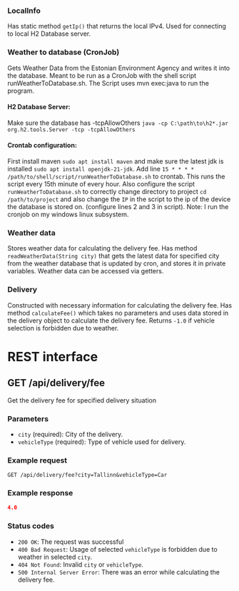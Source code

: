 ### LocalInfo ###
Has static method `getIp()` that returns the local IPv4.
Used for connecting to local H2 Database server.


### Weather to database (CronJob) ###
Gets Weather Data from the Estonian Environment Agency and writes it into the database.
Meant to be run as a CronJob with the shell script runWeatherToDatabase.sh.
The Script uses mvn exec:java to run the program.

#### H2 Database Server:
Make sure the database has -tcpAllowOthers `java -cp C:\path\to\h2*.jar org.h2.tools.Server -tcp -tcpAllowOthers`

#### Crontab configuration:
First install maven `sudo apt install maven` and make sure the latest jdk is installed `sudo apt install openjdk-21-jdk`.
Add line `15 * * * * /path/to/shell/script/runWeatherToDatabase.sh` to crontab.
This runs the script every 15th minute of every hour.
Also configure the script `runWeatherToDatabase.sh` to correctly change directory to project `cd /path/to/project` 
and also change the `IP` in the script to the ip of the device the database is stored on. (configure lines 2 and 3 in script). 
Note: I run the cronjob on my windows linux subsystem.


### Weather data ###
Stores weather data for calculating the delivery fee.
Has method `readWeatherData(String city)` that gets the latest data for specified city
from the weather database that is updated by cron, and stores it in private variables.
Weather data can be accessed via getters.


### Delivery ###
Constructed with necessary information for calculating the delivery fee.
Has method `calculateFee()` which takes no parameters and uses data stored in the delivery object
to calculate the delivery fee. Returns `-1.0` if vehicle selection is forbidden due to weather.


# REST interface #

## GET /api/delivery/fee
Get the delivery fee for specified delivery situation

### Parameters

- `city` (required): City of the delivery.
- `vehicleType` (required): Type of vehicle used for delivery.

### Example request

`GET /api/delivery/fee?city=Tallinn&vehicleType=Car`

### Example response

```json
4.0
```

### Status codes
- `200 OK`: The request was successful
- `400 Bad Request`: Usage of selected `vehicleType` is forbidden due to weather in selected `city`.
- `404 Not Found`: Invalid `city` or `vehicleType`.
- `500 Internal Server Error`: There was an error while calculating the delivery fee.
